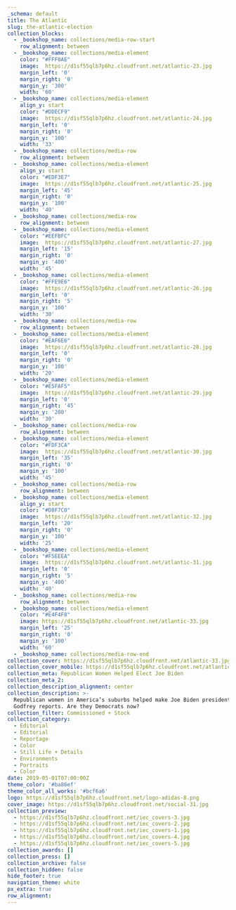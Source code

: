 ```yaml
---
_schema: default
title: The Atlantic
slug: the-atlantic-election
collection_blocks:
  - _bookshop_name: collections/media-row-start
    row_alignment: between
  - _bookshop_name: collections/media-element
    color: "#FFF0AE"
    image:  https://d1sf55qlb7p6hz.cloudfront.net/atlantic-23.jpg
    margin_left: '0'
    margin_right: '0'
    margin_y: '300'
    width: '60'
  - _bookshop_name: collections/media-element
    align_y: start
    color: "#DDECF9"
    image:  https://d1sf55qlb7p6hz.cloudfront.net/atlantic-24.jpg
    margin_left: '0'
    margin_right: '0'
    margin_y: '100'
    width: '33'
  - _bookshop_name: collections/media-row
    row_alignment: between
  - _bookshop_name: collections/media-element
    align_y: start
    color: "#EDF3E7"
    image:  https://d1sf55qlb7p6hz.cloudfront.net/atlantic-25.jpg
    margin_left: '45'
    margin_right: '0'
    margin_y: '100'
    width: '40'
  - _bookshop_name: collections/media-row
    row_alignment: between
  - _bookshop_name: collections/media-element
    color: "#EEFBFC"
    image:  https://d1sf55qlb7p6hz.cloudfront.net/atlantic-27.jpg
    margin_left: '15'
    margin_right: '0'
    margin_y: '400'
    width: '45'
  - _bookshop_name: collections/media-element
    color: "#FFE9E6"
    image:  https://d1sf55qlb7p6hz.cloudfront.net/atlantic-26.jpg
    margin_left: '0'
    margin_right: '5'
    margin_y: '100'
    width: '30'
  - _bookshop_name: collections/media-row
    row_alignment: between
  - _bookshop_name: collections/media-element
    color: "#EAF6E6"
    image:  https://d1sf55qlb7p6hz.cloudfront.net/atlantic-28.jpg
    margin_left: '0'
    margin_right: '0'
    margin_y: '100'
    width: '20'
  - _bookshop_name: collections/media-element
    color: "#E5FAF5"
    image:  https://d1sf55qlb7p6hz.cloudfront.net/atlantic-29.jpg
    margin_left: '0'
    margin_right: '45'
    margin_y: '200'
    width: '30'
  - _bookshop_name: collections/media-row
    row_alignment: between
  - _bookshop_name: collections/media-element
    color: "#FDF3CA"
    image:  https://d1sf55qlb7p6hz.cloudfront.net/atlantic-30.jpg
    margin_left: '35'
    margin_right: '0'
    margin_y: '100'
    width: '45'
  - _bookshop_name: collections/media-row
    row_alignment: between
  - _bookshop_name: collections/media-element
    align_y: start
    color: "#D8F7C0"
    image:  https://d1sf55qlb7p6hz.cloudfront.net/atlantic-32.jpg
    margin_left: '20'
    margin_right: '0'
    margin_y: '100'
    width: '25'
  - _bookshop_name: collections/media-element
    color: "#F5EEEA"
    image:  https://d1sf55qlb7p6hz.cloudfront.net/atlantic-31.jpg
    margin_left: '0'
    margin_right: '5'
    margin_y: '400'
    width: '40'
  - _bookshop_name: collections/media-row
    row_alignment: between
  - _bookshop_name: collections/media-element
    color: "#E4F4F8"
    image: https://d1sf55qlb7p6hz.cloudfront.net/atlantic-33.jpg
    margin_left: '25'
    margin_right: '0'
    margin_y: '100'
    width: '60'
  - _bookshop_name: collections/media-row-end
collection_cover: https://d1sf55qlb7p6hz.cloudfront.net/atlantic-33.jpg
collection_cover_mobile: https://d1sf55qlb7p6hz.cloudfront.net/atlantic-23.jpg
collection_meta: Republican Women Helped Elect Joe Biden
collection_meta_2: 
collection_description_alignment: center
collection_description: >-
  Republican women in America’s suburbs helped make Joe Biden president, Elaine
  Godfrey reports. Are they Democrats now?⁠
collection_filter: Commissioned + Stock
collection_category:
  - Editorial
  - Editorial
  - Reportage
  - Color
  - Still Life + Details
  - Environments
  - Portraits
  - Color
date: 2019-05-01T07:00:00Z
theme_color: '#ba86ef'
theme_color_all_works: '#bcf6a6'
logo: https://d1sf55qlb7p6hz.cloudfront.net/logo-adidas-8.png
cover_image: https://d1sf55qlb7p6hz.cloudfront.net/social-31.jpg
collection_preview:
  - https://d1sf55qlb7p6hz.cloudfront.net/iec_covers-3.jpg
  - https://d1sf55qlb7p6hz.cloudfront.net/iec_covers-2.jpg
  - https://d1sf55qlb7p6hz.cloudfront.net/iec_covers-1.jpg
  - https://d1sf55qlb7p6hz.cloudfront.net/iec_covers-4.jpg
  - https://d1sf55qlb7p6hz.cloudfront.net/iec_covers-5.jpg
collection_awards: []
collection_press: []
collection_archive: false
collection_hidden: false
hide_footer: true
navigation_theme: white
px_extra: true
row_alignment:
---
```

